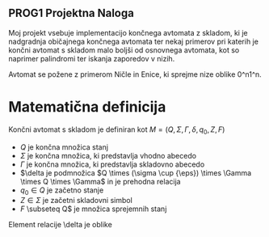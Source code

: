## PROG1 Projektna Naloga

Moj projekt vsebuje implementacijo končnega avtomata z skladom, ki je nadgradnja običajnega končnega avtomata ter nekaj primerov pri katerih je končni avtomat s skladom malo boljši od osnovnega avtomata, kot so naprimer palindromi ter iskanja zaporedov v nizih.

Avtomat se požene z primerom Ničle in Enice, ki sprejme nize oblike 0^n1^n.

# Matematična definicija

Končni avtomat s skladom je definiran kot $M=(Q, \Sigma, \Gamma, \delta, q_{0}, Z, F)$
- $Q$ je končna množica stanj
- $\Sigma$ je končna množica, ki predstavlja vhodno abecedo
- $\Gamma$ je končna množica, ki predstavlja skladovno abecedo
- $\delta je podmnožica $Q \times (\sigma \cup {\eps}) \times \Gamma \times Q \times \Gamma$ in je prehodna relacija
- $q_{0} \in Q$ je začetno stanje
- $Z \in \Sigma$ je začetni skladovni simbol
- $F$ \subseteq Q$ je množica sprejemnih stanj

Element relacije \delta je oblike
